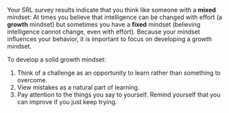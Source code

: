 Your SRL survey results indicate that you think like someone with a **mixed** mindset: At times you believe that intelligence can be changed with effort (a **growth** mindset) but sometimes you have a **fixed** mindset (believing intelligence cannot change, even with effort). Because your mindset influences your behavior, it is important to focus on developing a growth mindset. 

To develop a solid growth mindset:

1.	Think of a challenge as an opportunity to learn rather than something to overcome.
2.	View mistakes as a natural part of learning.
3.	Pay attention to the things you say to yourself. Remind yourself that you can improve if you just keep trying. 
